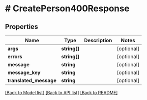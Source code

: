# # CreatePerson400Response

## Properties

Name | Type | Description | Notes
------------ | ------------- | ------------- | -------------
**args** | **string[]** |  | [optional]
**errors** | **string[]** |  | [optional]
**message** | **string** |  | [optional]
**message_key** | **string** |  | [optional]
**translated_message** | **string** |  | [optional]

[[Back to Model list]](../../README.md#models) [[Back to API list]](../../README.md#endpoints) [[Back to README]](../../README.md)
